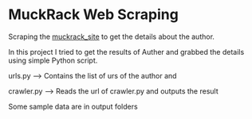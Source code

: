 # MuckRack Web Scraping
Scraping the [muckrack_site](https://muckrack.com) to get the 
details about the author.


In this project I tried to get the results of Auther and grabbed 
the details using simple Python script.

urls.py --> Contains the list of urs of the author and 

crawler.py --> Reads the url of crawler.py and outputs the result

Some sample data are in output folders
